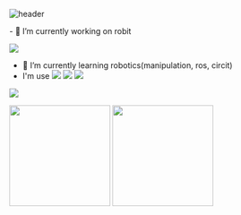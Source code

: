 ![header](https://capsule-render.vercel.app/api?type=waving&color=7FFF1B&height=300&section=header&text=MinSeokLee&fontSize=70)

<div>
  <p>- 🔭 I’m currently working on robit</p>
  <img src="https://github.com/minseokle/minseokle/assets/51366975/2c506306-8644-416a-930b-3bc27bcbe7d6"/>
</div>

- 🌱 I’m currently learning robotics(manipulation, ros, circit)
- I'm use   <img src="https://img.shields.io/badge/C++-00599C?style=flat&logo=cplusplus&logoColor=white"/>  <img src="https://img.shields.io/badge/Python-3776AB?style=flat&logo=python&logoColor=white"/>  <img src="https://img.shields.io/badge/Ros-22314E?style=flat&logo=ros&logoColor=white"/>

<a href="https://solved.ac/profile/0311ben"><img align="center" src="http://mazassumnida.wtf/api/v2/generate_badge?boj=0311ben"/></a>

<a href="https://github.com/minseokle"><img align="center" style="height:180px" src="https://github-readme-stats-amber-theta.vercel.app/api/top-langs/?username=minseokle&layout=compact&theme=nord&hide_border=true" /></a> 
<a href="https://github.com/minseokle"><img align="center" style="height:180px" src="https://github-readme-stats-amber-theta.vercel.app/api?username=minseokle&show_icons=true&include_all_commits=true&theme=nord&hide_border=true" /></a>
